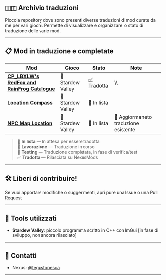 ##  🇮🇹 Archivio traduzioni
Piccola repository dove sono presenti diverse traduzioni di mod curate da me per vari giochi. Permette di visualizzare e organizzare lo stato di traduzione delle varie mod.

---



## 📋 Mod in traduzione e completate

| Mod                        | Gioco            | Stato        | Note            |
|---------------------------|------------------|--------------|-------------------------------|
| **[CP_LBXLW's RedFox and RainFrog Catalogue](https://www.nexusmods.com/stardewvalley/mods/34044)**   | 🐓 Stardew Valley    |[✅ Tradotta](https://www.nexusmods.com/stardewvalley/mods/34159)| \\\ |
| **[Location Compass](https://github.com/Bouhm/stardew-valley-mods/tree/main/LocationCompass)** | 🐓 Stardew Valley | 📝 In lista | 
| **[NPC Map Location](https://github.com/Bouhm/stardew-valley-mods/tree/main/NPCMapLocations)** | 🐓 Stardew Valley | 📝 In lista | 🍱 Aggiormaneto traduzione esistente | 




> 📝 **In lista** — In attesa per essere tradotta  
> 🔧 **Lavorazione** — Traduzione in corso  
> 🧪 **Testing** — Traduzione completata, in fase di verifica/test  
> ✅ **Tradotta** — Rilasciata su NexusMods  

---



## 🛠️ Liberi di contribuire! 

Se vuoi apportare modifiche o suggerimenti, apri pure una Issue o una Pull Request

---

## 📄 Tools utilizzati

- **Stardew Valley**: piccolo programma scritto in C++ con ImGui [in fase di sviluppo, non ancora rilasciato]
---

## 📨 Contatti

- Nexus: [@tegustopesca](https://next.nexusmods.com/profile/tegustopesca)

---



